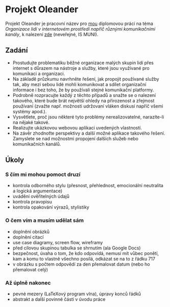 
# Projekt Oleander

Projekt Oleander je pracovní název pro [mou](http://is.muni.cz/osoba/honzajavorek) diplomovou práci na téma _Organizace lidí v internetovém prostředí napříč různými komunikačními kanály_, k nalezení [zde](https://is.muni.cz/auth/rozpis/tema.pl?fakulta=1433;obdobi=5364;studium=560309;balik=58;tema=133878) (neveřejné, IS MUNI).

## Zadání

- Prostudujte problematiku běžné organizace malých skupin lidí přes internet s důrazem na nástroje a služby, které jsou využívané pro komunikaci a organizaci.
- Na základě průzkumu navrhněte řešení, jak propojit používané služby tak, aby mezi sebou lidé mohli komunikovat a sdílet organizační informace i bez toho, že by používali stejné komunikační platformy.
- Podrobně rozpracujte každý z těchto případů a snažte se o nalezení takového, které bude brát největší ohledy na přirozenost a zřejmost používaní (zvažte např. možnosti udržovaní vláken diskusí napříč všemi systémy apod.).
- Vysvětlete, proč jsou některé tyto problémy nerealizovatelné, narazíte-li na nějaké takové.
- Realizujte ukázkovou webovou aplikaci uvedených vlastností.
- Na závěr zhodnoťte perspektivy a další možné aplikace takového řešení. Zamyslete se nad možnostmi propojení dalších služeb nebo komunikačních kanálů.

## Úkoly

### S čím mi mohou pomoct druzí

- kontrola odborného stylu (přesnost, přehlednost, emocionální neutralita a logická argumentace)
- uvádění ověřitelných údajů
- kontrola pravopisu
- kontrola opakování výrazů, stylistiky

### O čem vím a musím udělat sám

- doplnění obrázků
- doplnění citací
- use case diagramy, screen flow, wireframy
- před cílovou skupinou tabulka se shrnutím (ala Google Docs)
- bezpečnost, úvaha o tom, že kdo odpovídá, nemusí mít vůbec ponětí, kam a komu to vlastně všechno posílá, odkázat se na to z řádku 717
- v obrázku s počtem odpovědí za den přemalovat datum (nebo ho přemalovat celý)

### Až úplně nakonec

- pevné mezery (LaTeXový program vlna), úpravy konců řádků
- abstrakt a další povinné části v úvodu práce
